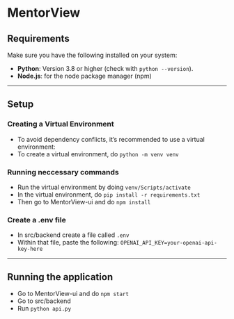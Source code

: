 # MentorView

## Requirements

Make sure you have the following installed on your system:

- **Python**: Version 3.8 or higher (check with `python --version`).
- **Node.js**: for the node package manager (npm)

---

## Setup

### Creating a Virtual Environment

- To avoid dependency conflicts, it’s recommended to use a virtual environment:
- To create a virtual environment, do `python -m venv venv`

### Running neccessary commands

- Run the virtual environment by doing `venv/Scripts/activate`
- In the virtual environment, do `pip install -r requirements.txt`
- Then go to MentorView-ui and do `npm install`

### Create a .env file

- In src/backend create a file called `.env`
- Within that file, paste the following:
  `OPENAI_API_KEY=your-openai-api-key-here`

---

## Running the application

- Go to MentorView-ui and do `npm start`
- Go to src/backend
- Run `python api.py`
